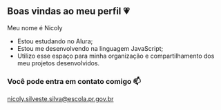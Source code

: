 ## Boas vindas ao meu perfil 💗

Meu nome é Nicoly

- Estou estudando no Alura;
- Estou me desenvolvendo na linguagem JavaScript;
- Utilizo
esse espaço para
minha organização e
compartilhamento dos meu projetos desenvolvidos.
  
### Você pode entra em contato comigo 📫

nicoly.silveste.silva@escola.pr.gov.br
